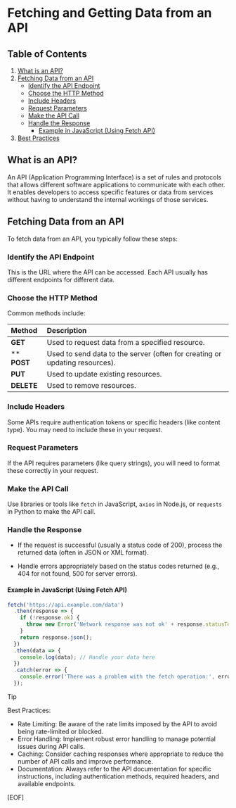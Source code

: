 # Fetching and Getting Data from an API

## Table of Contents

1. [What is an API?](#what-is-an-api)
2. [Fetching Data from an API](#fetching-data-from-an-api)
   - [Identify the API Endpoint](#identify-the-api-endpoint)
   - [Choose the HTTP Method](#choose-the-http-method)
   - [Include Headers](#include-headers)
   - [Request Parameters](#request-parameters)
   - [Make the API Call](#make-the-api-call)
   - [Handle the Response](#handle-the-response)
     - [Example in JavaScript (Using Fetch API)](#example-in-javascript-using-fetch-api)
3. [Best Practices](best-practices)

## What is an API?

An API (Application Programming Interface) is a set of rules and protocols that allows different software applications to communicate with each other. It enables developers to access specific features or data from services without having to understand the internal workings of those services.

## Fetching Data from an API

To fetch data from an API, you typically follow these steps:

### Identify the API Endpoint

This is the URL where the API can be accessed. Each API usually has different endpoints for different data.

### Choose the HTTP Method

Common methods include:

| Method | Description |
|:-------|:------------|
| **GET** | Used to request data from a specified resource. |
| ** **POST** | Used to send data to the server (often for creating or updating resources).|
| **PUT** | Used to update existing resources. |
| **DELETE** |Used to remove resources. |

### Include Headers

Some APIs require authentication tokens or specific headers (like content type). You may need to include these in your request.

### Request Parameters

If the API requires parameters (like query strings), you will need to format these correctly in your request.

### Make the API Call

Use libraries or tools like `fetch` in JavaScript, `axios` in Node.js, or `requests` in Python to make the API call.

### Handle the Response

- If the request is successful (usually a status code of 200), process the returned data (often in JSON or XML format).

- Handle errors appropriately based on the status codes returned (e.g., 404 for not found, 500 for server errors).

#### Example in JavaScript (Using Fetch API)

```javascript
fetch('https://api.example.com/data')
  .then(response => {
    if (!response.ok) {
      throw new Error('Network response was not ok' + response.statusText);
    }
    return response.json();
  })
  .then(data => {
    console.log(data); // Handle your data here
  })
  .catch(error => {
    console.error('There was a problem with the fetch operation:', error);
  });
```

> [!TIP]
>
> Best Practices:
>
> - Rate Limiting: Be aware of the rate limits imposed by the API to avoid being rate-limited or blocked.
> - Error Handling: Implement robust error handling to manage potential issues during API calls.
> - Caching: Consider caching responses where appropriate to reduce the number of API calls and improve performance.
> - Documentation: Always refer to the API documentation for specific instructions, including authentication methods, required headers, and available endpoints.

[EOF]
